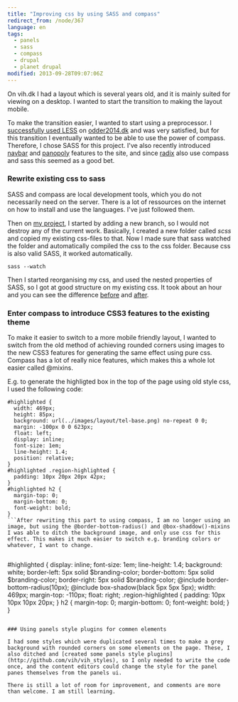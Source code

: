 ```yaml
---
title: "Improving css by using SASS and compass"
redirect_from: /node/367
language: en
tags:
  - panels
  - sass
  - compass
  - drupal
  - planet drupal
modified: 2013-09-28T09:07:06Z
---
```


On vih.dk I had a layout which is several years old, and it is mainly suited for viewing on a desktop. I wanted to start the transition to making the layout mobile.

To make the transition easier, I wanted to start using a preprocessor. I [successfully used LESS](https://github.com/soc-odder/rose-theme) on [odder2014.dk](http://odder2014.dk) and was very satisfied, but for this transition I eventually wanted to be able to use the power of compass. Therefore, I chose SASS for this project. I've also recently introduced [navbar](http://drupal.org/project/navbar) and [panopoly](http://drupal.org/project/panopoly) features to the site, and since [radix](http://drupal.org/project/radix) also use compass and sass this seemed as a good bet.

### Rewrite existing css to sass

SASS and compass are local development tools, which you do not necessarily need on the server. There is a lot of ressources on the internet on how to install and use the languages. I've just followed them.

Then on [my project](http://github.com/vih/sport-theme), I started by adding a new branch, so I would not destroy any of the current work. Basically, I created a new folder called _scss_ and copied my existing css-files to that. Now I made sure that sass watched the folder and automatically compiled the css to the css folder. Because css is also valid SASS, it worked automatically.

`sass --watch`

Then I started reorganising my css, and used the nested properties of SASS, so I got at good structure on my existing css. It took about an hour and you can see the difference [before](https://github.com/vih/sport-theme/tree/6307dfe129c6d0f74988bbaf0f5b7a184612ed96/css) and [after](https://github.com/vih/sport-theme/commit/491d95c2902c6ce6821c561b4eb8845f6e255c5a).

### Enter compass to introduce CSS3 features to the existing theme

To make it easier to switch to a more mobile friendly layout, I wanted to switch from the old method of achieving rounded corners using images to the new CSS3 features for generating the same effect using pure css. Compass has a lot of really nice features, which makes this a whole lot easier called @mixins.

E.g. to generate the highligted box in the top of the page using old style css, I used the following code:


```
#highlighted { 
  width: 469px; 
  height: 85px; 
  background: url(../images/layout/tel-base.png) no-repeat 0 0; 
  margin: -100px 0 0 623px; 
  float: left; 
  display: inline; 
  font-size: 1em; 
  line-height: 1.4; 
  position: relative; 
} 
#highlighted .region-highlighted { 
  padding: 10px 20px 20px 42px; 
} 
#highlighted h2 { 
  margin-top: 0; 
  margin-bottom: 0; 
  font-weight: bold; 
}
```After rewriting this part to using compass, I am no longer using an image, but using the @border-bottom-radius() and @box-shaddow()-mixins I was able to ditch the background image, and only use css for this effect. This makes it much easier to switch e.g. branding colors or whatever, I want to change.


```
#highlighted { 
  display: inline; 
  font-size: 1em; 
  line-height: 1.4; 
  background: white; 
  border-left: 5px solid $branding-color; 
  border-bottom: 5px solid $branding-color; 
  border-right: 5px solid $branding-color; 
  @include border-bottom-radius(10px); 
  @include box-shadow(black 5px 5px 5px); 
  width: 469px; 
  margin-top: -110px; 
  float: right; 
  .region-highlighted { 
    padding: 10px 10px 10px 20px; 
  } 
  h2 { 
    margin-top: 0; 
    margin-bottom: 0; 
    font-weight: bold; 
  } 
}
```So the entire css has been rewritten to compass and next step will be to introduce breakpoint for creating the mobile friendly layout. You can see the [entire code on github.com](http://github.com/vih/sport-theme).

### Using panels style plugins for commen elements

I had some styles which were duplicated several times to make a grey background with rounded corners on some elements on the page. These, I also ditched and [created some panels style plugins](http://github.com/vih/vih_styles), so I only needed to write the code once, and the content editors could change the style for the panel panes themselves from the panels ui.

There is still a lot of room for improvement, and comments are more than welcome. I am still learning.
